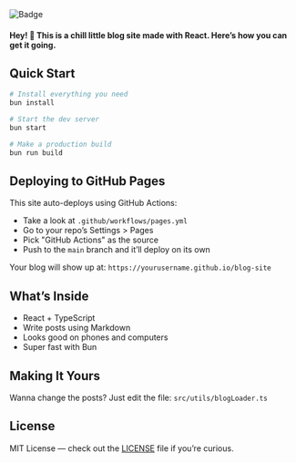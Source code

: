 <img src="https://img.shields.io/badge/Made%20with%20❤️-React%20&%20TypeScript-ffd5ff?style=for-the-badge&color=ffd5ff&logoColor=61DAFB&labelColor=1c1c29&logo=react" alt="Badge" />

#### Hey! 👋 This is a chill little blog site made with React. Here’s how you can get it going.

## Quick Start

```bash
# Install everything you need
bun install

# Start the dev server
bun start

# Make a production build
bun run build
```

## Deploying to GitHub Pages

This site auto-deploys using GitHub Actions:

- Take a look at `.github/workflows/pages.yml`
- Go to your repo’s Settings > Pages
- Pick "GitHub Actions" as the source
- Push to the `main` branch and it’ll deploy on its own

Your blog will show up at: `https://yourusername.github.io/blog-site`

## What’s Inside

- React + TypeScript
- Write posts using Markdown
- Looks good on phones and computers
- Super fast with Bun


## Making It Yours

Wanna change the posts?
Just edit the file: `src/utils/blogLoader.ts`

## License

MIT License — check out the [LICENSE](https://github.com/harilvfs/blog-site/blob/main/LICENSE) file if you’re curious.
